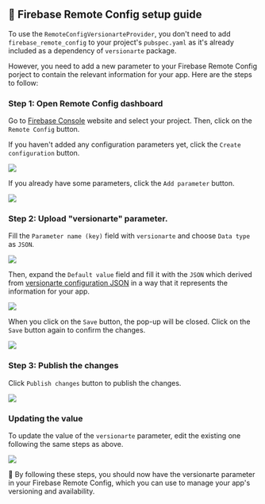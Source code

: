 ## 🚜 Firebase Remote Config setup guide

To use the `RemoteConfigVersionarteProvider`, you don't need to add `firebase_remote_config` to your project's `pubspec.yaml` as it's already included as a dependency of `versionarte` package.

However, you need to add a new parameter to your Firebase Remote Config porject to contain the relevant information for your app. Here are the steps to follow:

### Step 1: Open Remote Config dashboard
Go to <a href="https://console.firebase.google.com/">Firebase Console</a> website and select your project. Then, click on the `Remote Config` button.

If you haven't added any configuration parameters yet, click the `Create configuration` button.

![](https://raw.githubusercontent.com/kamranbekirovyz/versionarte/main/assets/remote-config-setup/create-configuration.png)

If you already have some parameters, click the `Add parameter` button.

![](https://raw.githubusercontent.com/kamranbekirovyz/versionarte/main/assets/remote-config-setup/add-parameter.png)

### Step 2: Upload "versionarte" parameter.

Fill the `Parameter name (key)` field with `versionarte` and choose `Data type` as `JSON`. 

![](https://raw.githubusercontent.com/kamranbekirovyz/versionarte/main/assets/remote-config-setup/name-and-type.png)

Then, expand the `Default value` field and fill it with the `JSON` which derived from <a href="https://github.com/kamranbekirovyz/versionarte#%EF%B8%8F-configuration-json" target="_blank">versionarte configuration JSON</a> in a way that it represents the information for your app.

![](https://raw.githubusercontent.com/kamranbekirovyz/versionarte/main/assets/remote-config-setup/add-value.png)

When you click on the `Save` button, the pop-up will be closed. Click on the `Save` button again to confirm the changes.

![](https://raw.githubusercontent.com/kamranbekirovyz/versionarte/main/assets/remote-config-setup/save-parameter.png)

### Step 3: Publish the changes

Click `Publish changes` button to publish the changes.

![](https://raw.githubusercontent.com/kamranbekirovyz/versionarte/main/assets/remote-config-setup/publish-changes.png)

### Updating the value

To update the value of the `versionarte` parameter, edit the existing one following the same steps as above.

![](https://raw.githubusercontent.com/kamranbekirovyz/versionarte/main/assets/remote-config-setup/edit-value.png)

🎉 By following these steps, you should now have the versionarte parameter in your Firebase Remote Config, which you can use to manage your app's versioning and availability.